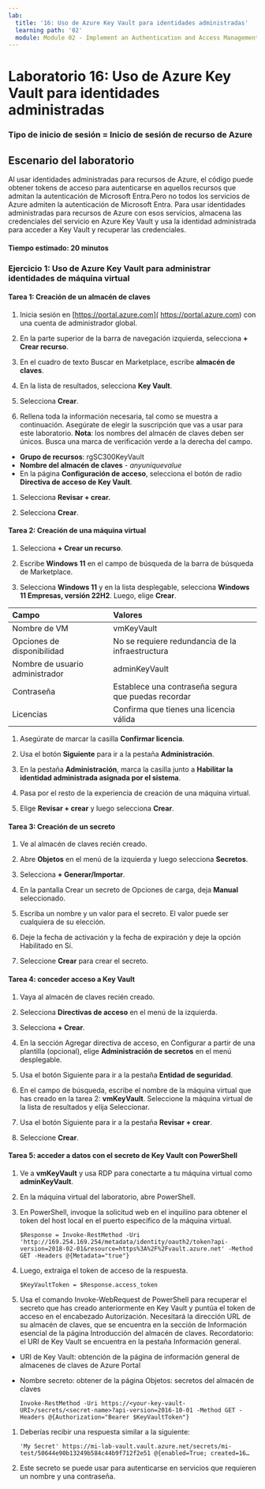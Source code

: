 ```yaml
---
lab:
  title: '16: Uso de Azure Key Vault para identidades administradas'
  learning path: '02'
  module: Module 02 - Implement an Authentication and Access Management Solution
---
```


# Laboratorio 16: Uso de Azure Key Vault para identidades administradas

### Tipo de inicio de sesión = Inicio de sesión de recurso de Azure

## Escenario del laboratorio

Al usar identidades administradas para recursos de Azure, el código puede obtener tokens de acceso para autenticarse en aquellos recursos que admitan la autenticación de Microsoft Entra.Pero no todos los servicios de Azure admiten la autenticación de Microsoft Entra. Para usar identidades administradas para recursos de Azure con esos servicios, almacena las credenciales del servicio en Azure Key Vault y usa la identidad administrada para acceder a Key Vault y recuperar las credenciales.

#### Tiempo estimado: 20 minutos

### Ejercicio 1: Uso de Azure Key Vault para administrar identidades de máquina virtual

#### Tarea 1: Creación de un almacén de claves

1. Inicia sesión en [https://portal.azure.com]( https://portal.azure.com) con una cuenta de administrador global.

1. En la parte superior de la barra de navegación izquierda, selecciona **+ Crear recurso**.

1. En el cuadro de texto Buscar en Marketplace, escribe **almacén de claves**.  

1. En la lista de resultados, selecciona **Key Vault**.

1. Selecciona **Crear**.

1. Rellena toda la información necesaria, tal como se muestra a continuación. Asegúrate de elegir la suscripción que vas a usar para este laboratorio.
    **Nota**: los nombres del almacén de claves deben ser únicos. Busca una marca de verificación verde a la derecha del campo.

 - **Grupo de recursos**: rgSC300KeyVault
 - **Nombre del almacén de claves** - *anyuniquevalue*
 - En la página **Configuración de acceso**, selecciona el botón de radio **Directiva de acceso de Key Vault**.
1. Selecciona **Revisar + crear.**

1. Selecciona **Crear**.

#### Tarea 2: Creación de una máquina virtual

1. Selecciona **+ Crear un recurso**.

1. Escribe **Windows 11** en el campo de búsqueda de la barra de búsqueda de Marketplace.

1. Selecciona **Windows 11** y en la lista desplegable, selecciona **Windows 11 Empresas, versión 22H2**. Luego, elige **Crear**.

  | Campo | Valores |
  | :--   | :--    |
  | Nombre de VM | vmKeyVault |
  | Opciones de disponibilidad | No se requiere redundancia de la infraestructura |
  | Nombre de usuario administrador | adminKeyVault |
  | Contraseña | Establece una contraseña segura que puedas recordar |
  | Licencias | Confirma que tienes una licencia válida |

1. Asegúrate de marcar la casilla **Confirmar licencia**.

1. Usa el botón **Siguiente** para ir a la pestaña **Administración**.

1. En la pestaña **Administración**, marca la casilla junto a **Habilitar la identidad administrada asignada por el sistema**.

1. Pasa por el resto de la experiencia de creación de una máquina virtual. 

1. Elige **Revisar + crear** y luego selecciona **Crear**.

#### Tarea 3: Creación de un secreto

1. Ve al almacén de claves recién creado.

1. Abre **Objetos** en el menú de la izquierda y luego selecciona **Secretos**.

1. Selecciona **+ Generar/Importar**.

1. En la pantalla Crear un secreto de Opciones de carga, deja **Manual** seleccionado.

1. Escriba un nombre y un valor para el secreto.  El valor puede ser cualquiera de su elección. 

1. Deje la fecha de activación y la fecha de expiración y deje la opción Habilitado en Sí. 

1. Seleccione **Crear** para crear el secreto.

#### Tarea 4: conceder acceso a Key Vault

1. Vaya al almacén de claves recién creado.

1. Selecciona **Directivas de acceso** en el menú de la izquierda.

1. Selecciona **+ Crear**.

1. En la sección Agregar directiva de acceso, en Configurar a partir de una plantilla (opcional), elige **Administración de secretos** en el menú desplegable.

1. Usa el botón Siguiente para ir a la pestaña **Entidad de seguridad**.

1. En el campo de búsqueda, escribe el nombre de la máquina virtual que has creado en la tarea 2: **vmKeyVault**.  Seleccione la máquina virtual de la lista de resultados y elija Seleccionar.

1. Usa el botón Siguiente para ir a la pestaña **Revisar + crear**.

1. Seleccione **Crear**.

#### Tarea 5: acceder a datos con el secreto de Key Vault con PowerShell

1. Ve a **vmKeyVault** y usa RDP para conectarte a tu máquina virtual como **adminKeyVault**.

1. En la máquina virtual del laboratorio, abre PowerShell.  

1. En PowerShell, invoque la solicitud web en el inquilino para obtener el token del host local en el puerto específico de la máquina virtual.  

    ```
    $Response = Invoke-RestMethod -Uri 'http://169.254.169.254/metadata/identity/oauth2/token?api-version=2018-02-01&resource=https%3A%2F%2Fvault.azure.net' -Method GET -Headers @{Metadata="true"}
    ```

1. Luego, extraiga el token de acceso de la respuesta.  

    ```
    $KeyVaultToken = $Response.access_token
    ```

1. Usa el comando Invoke-WebRequest de PowerShell para recuperar el secreto que has creado anteriormente en Key Vault y puntúa el token de acceso en el encabezado Autorización.  Necesitará la dirección URL de su almacén de claves, que se encuentra en la sección de Información esencial de la página Introducción del almacén de claves.  Recordatorio: el URI de Key Vault se encuentra en la pestaña Información general.

  - URI de Key Vault: obtención de la página de información general de almacenes de claves de Azure Portal
  - Nombre secreto: obtener de la página Objetos: secretos del almacén de claves

    ```
    Invoke-RestMethod -Uri https://<your-key-vault-URI>/secrets/<secret-name>?api-version=2016-10-01 -Method GET -Headers @{Authorization="Bearer $KeyVaultToken"}
    ```
1. Deberías recibir una respuesta similar a la siguiente: 
    ```
    'My Secret' https://mi-lab-vault.vault.azure.net/secrets/mi-test/50644e90b13249b584c44b9f712f2e51 @{enabled=True; created=16…
    ```
1. Este secreto se puede usar para autenticarse en servicios que requieren un nombre y una contraseña.
